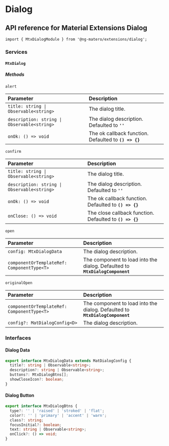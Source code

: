 # Dialog

## API reference for Material Extensions Dialog

`import { MtxDialogModule } from '@ng-matero/extensions/dialog';`

### Services

#### `MtxDialog`

##### Methods

`alert`

| Parameter | Description |
| :--- | :--- |
| `title: string \| Observable<string>` | The dialog title. |
| `description: string \| Observable<string>` | The dialog description. Defaulted to **`''`**  |
| `onOk: () => void` | The ok callback function. Defaulted to **`() => {}`** |

`confirm`

| Parameter | Description |
| :--- | :--- |
| `title: string \| Observable<string>` | The dialog title. |
| `description: string \| Observable<string>` | The dialog description. Defaulted to **`''`** |
| `onOk: () => void` | The ok callback function. Defaulted to **`() => {}`** |
| `onClose: () => void` | The close callback function. Defaulted to **`() => {}`** |

`open`

| Parameter | Description |
| :--- | :--- |
| `config: MtxDialogData` | The dialog description. |
| `componentOrTemplateRef: ComponentType<T>` | The component to load into the dialog. Defaulted to **`MtxDialogComponent`** |

`originalOpen`

| Parameter | Description |
| :--- | :--- |
| `componentOrTemplateRef: ComponentType<T>` | The component to load into the dialog. Defaulted to **`MtxDialogComponent`** |
| `config?: MatDialogConfig<D>` | The dialog description. |

### Interfaces

#### Dialog Data

```typescript
export interface MtxDialogData extends MatDialogConfig {
  title?: string | Observable<string>;
  description?: string | Observable<string>;
  buttons?: MtxDialogBtns[];
  showCloseIcon?: boolean;
}
```

#### Dialog Button

```typescript
export interface MtxDialogBtns {
  type?: '' | 'raised' | 'stroked' | 'flat';
  color?: '' | 'primary' | 'accent' | 'warn';
  class?: string;
  focusInitial?: boolean;
  text: string | Observable<string>;
  onClick?: () => void;
}
```

